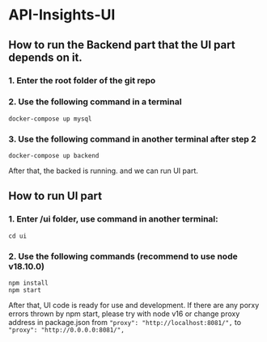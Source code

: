# API-Insights-UI

## How to run the Backend part that the UI part depends on it.
### 1. Enter the root folder of the git repo
### 2. Use the following command in a terminal
```
docker-compose up mysql
```
### 3. Use the following command in another terminal after step 2
```
docker-compose up backend
```
After that, the backed is running. and we can run UI part.

## How to run UI part
### 1. Enter /ui folder, use command in another terminal:
```
cd ui
```
### 2. Use the following commands (recommend to use node v18.10.0)
```
npm install
npm start
```
After that, UI code is ready for use and development.
If there are any porxy errors thrown by npm start, please try with node v16 or change proxy address in package.json from `"proxy": "http://localhost:8081/",` to `"proxy": "http://0.0.0.0:8081/",`
